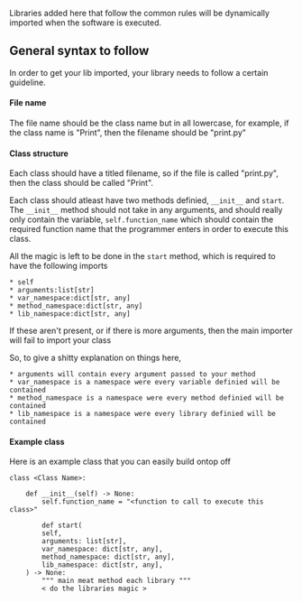 Libraries added here that follow the common rules will be dynamically imported
when the software is executed.

## General syntax to follow
In order to get your lib imported, your library needs to follow a certain guideline.

#### File name
The file name should be the class name but in all lowercase, for example, if the class name is "Print", then the filename should be "print.py"

#### Class structure
Each class should have a titled filename, so if the file is called "print.py", then the class should be called "Print".

Each class should atleast have two methods definied, `__init__` and `start`.
The `__init__` method should not take in any arguments, and should really only contain the variable, `self.function_name` which should contain
the required function name that the programmer enters in order to execute this class.

All the magic is left to be done in the `start` method, which is required to have the following imports
    
    * self
    * arguments:list[str]
    * var_namespace:dict[str, any]
    * method_namespace:dict[str, any]
    * lib_namespace:dict[str, any]

If these aren't present, or if there is more arguments, then the main importer will fail to import your class

So, to give a shitty explanation on things here, 

    * arguments will contain every argument passed to your method
    * var_namespace is a namespace were every variable definied will be contained
    * method_namespace is a namespace were every method definied will be contained
    * lib_namespace is a namespace were every library definied will be contained

    
#### Example class
Here is an example class that you can easily build ontop off
```
class <Class Name>:

    def __init__(self) -> None:
        self.function_name = "<function to call to execute this class>"

        def start(
        self,
        arguments: list[str],
        var_namespace: dict[str, any],
        method_namespace: dict[str, any],
        lib_namespace: dict[str, any],
    ) -> None:
        """ main meat method each library """
        < do the libraries magic >

```